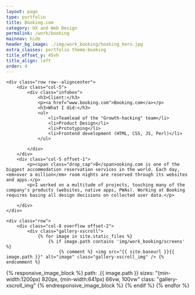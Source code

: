 ```yaml
---
layout: page
type: portfolio
title: Booking.com
category: UX and Web Design
permalink: /work/booking
mainnav: hide
header_bg_image: ./img/work_booking/booking_hero.jpg
extra_classes: portfolio theme-booking
title_offset_y: 45vh
title_align: left
order: 4
---
```


<div class="wrapper">
	
	<div class="row row--aligncenter">		
		<div class="col-5">
			<div class="infobox">
				<h3>Client:</h3>
				<p><a href="www.booking.com">Booking.com</a></p>
				<h3>What I did:</h3>
				<ul>
					<li>Teamlead of the "Growth-hacking" team</li>
					<li>Product Design</li>
					<li>Prototyping</li>
					<li>Frontend development (HTML, CSS, JS, Perl)</li>
				</ul>

			</div>
		</div>
		<div class="col-5 offset-1">
			<p><span class="drop_cap">B</span>ooking.com is one of the biggest accommodation reservation services in the world. Each day, <em>over a million</em> room nights are reserved through its websites and apps.</p>
			<p>I worked on a multitude of projects, touching many of the company's products (websites, native apps, PWAs). Working at Booking requires basing all design decisions on collected user data.</p>
					
		</div>				
	</div>

	<div class="row">
		<div class="col-8 overflow offset-2">
			<div class="gallery-xscroll">
				{% for image in site.static_files %}
				    {% if image.path contains 'img/work_booking/screens' %}
				        {% comment %} <img src="{{ site.baseurl }}{{ image.path }}" alt="image" class="gallery-xscroll_img" /> {% endcomment %}
{% responsive_image_block %}
path: .{{ image.path }}
sizes: "(min-width:1200px) 820px, (min-width:641px) 66vw, 100vw"
class: "gallery-xscroll_img"
{% endresponsive_image_block %}
				    {% endif %}
				{% endfor %}
			</div>
		</div>
	</div>

</div>